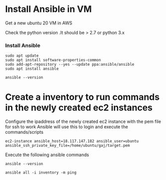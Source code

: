 # Install Ansible in VM

Get a new ubuntu 20 VM in AWS

Check the python version .It should be > 2.7 or python 3.x

### Install Ansible

```
sudo apt update
sudo apt install software-properties-common
sudo add-apt-repository --yes --update ppa:ansible/ansible
sudo apt install ansible

ansible --version

```

# Create a inventory to run commands in the newly created ec2 instances


Configure the ipaddress of the newly created ec2 instance with the pem file for ssh to work
Ansible will use this to login and execute the commands/scripts

```
ec2-instance ansible_host=18.117.147.182 ansible_user=ubuntu ansible_ssh_private_key_file=/home/ubuntu/gaj/target.pem

```    
Execute the following ansible commands 

```
ansible --version

ansible all -i inventory -m ping

```
